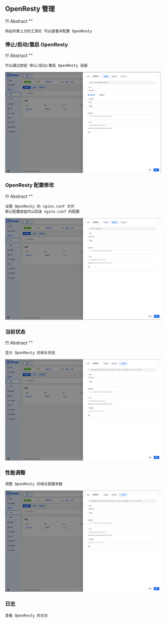 ## OpenResty 管理
!!! Abstract ""

    网站列表上方的工具栏 可以查看并配置 OpenResty 

### 停止/启动/重启 OpenResty

!!! Abstract ""

    可以通过按钮 停止/启动/重启 OpenResty 容器

![img.png](../../img/websites/auto_create.png)

### OpenResty 配置修改

!!! Abstract ""

    设置 OpenResty 的 nginx.conf 文件
    默认配置按钮可以回滚 nginx.conf 的配置

![img.png](../../img/websites/static_create.png)

### 当前状态

!!! Abstract ""

    显示 OpenResty 的相关状态

![img.png](../../img/websites/proxy_create.png)


### 性能调整

    调整 OpenResty 的相关配置参数

![img.png](../../img/websites/proxy_create.png)

### 日志

    查看 OpenResty 的日志
